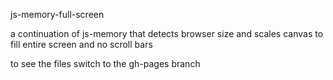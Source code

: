 js-memory-full-screen

a continuation of js-memory that detects browser size and scales canvas to 
fill entire screen and no scroll bars

to see the files switch to the gh-pages branch
